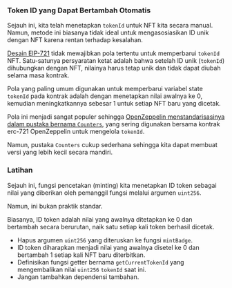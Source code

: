 ### Token ID yang Dapat Bertambah Otomatis

Sejauh ini, kita telah menetapkan `tokenId` untuk NFT kita secara manual. Namun, metode ini biasanya tidak ideal untuk mengasosiasikan ID unik dengan NFT karena rentan terhadap kesalahan.

[Desain EIP-721](https://github.com/ethereum/EIPs/blob/master/EIPS/eip-721.md) tidak mewajibkan pola tertentu untuk memperbarui `tokenId` NFT. Satu-satunya persyaratan ketat adalah bahwa setelah ID unik (`tokenId`) dihubungkan dengan NFT, nilainya harus tetap unik dan tidak dapat diubah selama masa kontrak.

Pola yang paling umum digunakan untuk memperbarui variabel state `tokenId` pada kontrak adalah dengan menetapkan nilai awalnya ke 0, kemudian meningkatkannya sebesar 1 untuk setiap NFT baru yang dicetak.

Pola ini menjadi sangat populer sehingga [OpenZeppelin menstandarisasinya dalam pustaka bernama `Counters`](https://github.com/agorapp-dao/openzeppelin-contracts/blob/6bd6b76d1156e20e45d1016f355d154141c7e5b9/contracts/utils/Counters.sol), yang sering digunakan bersama kontrak erc-721 OpenZeppelin untuk mengelola `tokenId`.

Namun, pustaka `Counters` cukup sederhana sehingga kita dapat membuat versi yang lebih kecil secara mandiri.

### Latihan

Sejauh ini, fungsi pencetakan (minting) kita menetapkan ID token sebagai nilai yang diberikan oleh pemanggil fungsi melalui argumen `uint256`.

Namun, ini bukan praktik standar.

Biasanya, ID token adalah nilai yang awalnya ditetapkan ke 0 dan bertambah secara berurutan, naik satu setiap kali token berhasil dicetak.

- Hapus argumen `uint256` yang diteruskan ke fungsi `mintBadge`.
- ID token diharapkan menjadi nilai yang awalnya disetel ke 0 dan bertambah 1 setiap kali NFT baru diterbitkan.
- Definisikan fungsi getter bernama `getCurrentTokenId` yang mengembalikan nilai `uint256` `tokenId` saat ini.
- Jangan tambahkan dependensi tambahan.

